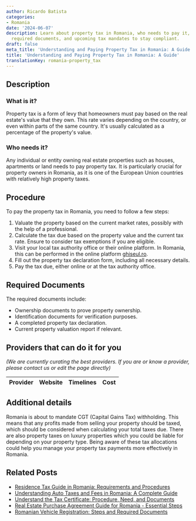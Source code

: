 ```yaml
---
author: Ricardo Batista
categories:
- Romania
date: '2024-06-07'
description: Learn about property tax in Romania, who needs to pay it, the procedure,
  required documents, and upcoming tax mandates to stay compliant.
draft: false
meta_title: 'Understanding and Paying Property Tax in Romania: A Guide'
title: 'Understanding and Paying Property Tax in Romania: A Guide'
translationKey: romania-property_tax
---
```


## Description
### What is it?
Property tax is a form of levy that homeowners must pay based on the real estate's value that they own. This rate varies depending on the country, or even within parts of the same country. It's usually calculated as a percentage of the property's value.

### Who needs it?
Any individual or entity owning real estate properties such as houses, apartments or land needs to pay property tax. It is particularly crucial for property owners in Romania, as it is one of the European Union countries with relatively high property taxes.

## Procedure
To pay the property tax in Romania, you need to follow a few steps:
1. Valuate the property based on the current market rates, possibly with the help of a professional.
2. Calculate the tax due based on the property value and the current tax rate. Ensure to consider tax exemptions if you are eligible.
3. Visit your local tax authority office or their online platform. In Romania, this can be performed in the online platform [ghiseul.ro](https://www.ghiseul.ro/ghiseul/public/).
4. Fill out the property tax declaration form, including all necessary details.
5. Pay the tax due, either online or at the tax authority office.

## Required Documents
The required documents include:
- Ownership documents to prove property ownership.
- Identification documents for verification purposes.
- A completed property tax declaration.
- Current property valuation report if relevant.

## Providers that can do it for you

_(We are currently curating the best providers. If you are or know a provider, please contact us or edit the page directly)_

| Provider        |     Website     |     Timelines    |       Cost      |
| :-------------: | :-------------: |  :-------------: | :-------------: |

## Additional details
Romania is about to mandate CGT (Capital Gains Tax) withholding. This means that any profits made from selling your property should be taxed, which should be considered when calculating your total taxes due.
There are also property taxes on luxury properties which you could be liable for depending on your property type.
Being aware of these tax allocations could help you manage your property tax payments more effectively in Romania.
## Related Posts

- [Residence Tax Guide in Romania: Requirements and Procedures](https://tramitit.com/guides/romania/residence_tax/)
- [Understanding Auto Taxes and Fees in Romania: A Complete Guide](https://tramitit.com/guides/romania/auto_taxes_and_fees/)
- [Understand the Tax Certificate: Procedure, Need, and Documents](https://tramitit.com/guides/romania/tax_certificate/)
- [Real Estate Purchase Agreement Guide for Romania - Essential Steps](https://tramitit.com/guides/romania/real_estate_purchase_agreement/)
- [Romanian Vehicle Registration: Steps and Required Documents](https://tramitit.com/guides/romania/vehicle_visa/)
